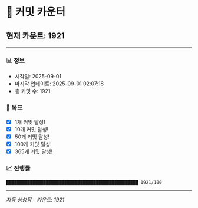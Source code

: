 # 🔢 커밋 카운터

## 현재 카운트: 1921

---

### 📊 정보
- 시작일: 2025-09-01
- 마지막 업데이트: 2025-09-01 02:07:18
- 총 커밋 수: 1921

### 🎯 목표
- [x] 1개 커밋 달성!
- [x] 10개 커밋 달성!
- [x] 50개 커밋 달성!
- [x] 100개 커밋 달성!
- [x] 365개 커밋 달성!

### 📈 진행률
```
██████████████████████████████████████████████████ 1921/100
```

---
*자동 생성됨 - 카운트: 1921*
